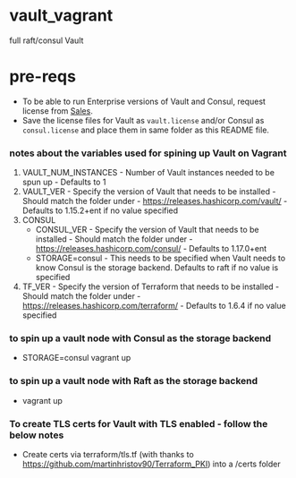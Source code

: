 # vault_vagrant
full raft/consul Vault

# pre-reqs
- To be able to run Enterprise versions of Vault and Consul, request license from [Sales](https://www.hashicorp.com/contact-sales?interest=vault).
- Save the license files for Vault as `vault.license` and/or Consul as `consul.license` and place them in same folder as this README file.

### notes about the variables used for spining up Vault on Vagrant
1. VAULT_NUM_INSTANCES - Number of Vault instances needed to be spun up - Defaults to 1
2. VAULT_VER - Specify the version of Vault that needs to be installed - Should match the folder under - https://releases.hashicorp.com/vault/ - Defaults to 1.15.2+ent if no value specified
3. CONSUL
   - CONSUL_VER - Specify the version of Vault that needs to be installed - Should match the folder under - https://releases.hashicorp.com/consul/ - Defaults to 1.17.0+ent
   - STORAGE=consul - This needs to be specified when Vault needs to know Consul is the storage backend. Defaults to raft if no value is specified
4. TF_VER - Specify the version of Terraform that needs to be installed - Should match the folder under - https://releases.hashicorp.com/terraform/ - Defaults to 1.6.4 if no value specified

### to spin up a vault node with Consul as the storage backend
- STORAGE=consul vagrant up

### to spin up a vault node with Raft as the storage backend
- vagrant up

### To create TLS certs for Vault with TLS enabled - follow the below notes
- Create certs via terraform/tls.tf (with thanks to https://github.com/martinhristov90/Terraform_PKI) into a /certs folder
  
